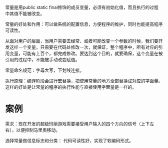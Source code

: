 常量是用public static final修饰的成员变量，必须有初始化值，而且执行的过程中其值不能被改变。

常量的好处和作用：可以做系统的配置信息，方便程序的维护，同时也能提高程序可读性。

从面对用户的层面，当用户需要去经常、或者可能改变一个参数的时候，我们要开发这样一个变量，只需要在代码处修改一次，就保证，整个程序中，所有对应的引用变量，可能有上百个，都完成修改。要达到这个目的，就要确保，这个变量在被引用的过程中，不能被手动改变赋值。

常量命名规范：字母大写，下划线连接。

执行原理：编译阶段会进行宏替换，把使用常量的地方全部替换成对应的字面量。
这样的好处是让常量的程序的执行性能与直接使用字面量是一样的。

# 案例
需求：现在开发的超级玛丽游戏需要接受用户输入的四个方向的信号（上下左右），以便控制马里奥移动。

选择常量做信息标志和分类：
代码可读性好，实现了软编码形式。